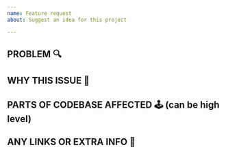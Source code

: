 ```yaml
---
name: Feature request
about: Suggest an idea for this project

---
```


## PROBLEM 🔍

## WHY THIS ISSUE 🤔

## PARTS OF CODEBASE AFFECTED 🕹️ (can be high level) 

## ANY LINKS OR EXTRA INFO 💎
